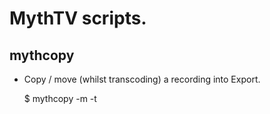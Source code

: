 MythTV scripts.
==============

mythcopy
--------

* Copy / move (whilst transcoding) a recording into Export.

    $ mythcopy -m -t <title> [-s <subtitle>] [-u]
    $ mythcopy -c -t <title> [-s <subtitle>] [-u]

mythetvdb
---------

* Find and label TV episodes from TheTVDB.

    $ mythetvdb

mythmerge
---------

Merge subsequent recordings of matching titles together into one long recording.

    $ mythmerge


